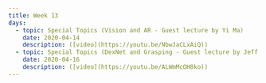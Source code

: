 ```yaml
---
title: Week 13
days:
  - topic: Special Topics (Vision and AR - Guest lecture by Yi Ma)
    date: 2020-04-14
    description: ([video](https://youtu.be/NbwJaCLxAiQ))
  - topic: Special Topics (DexNet and Grasping - Guest lecture by Jeff Mahler)
    date: 2020-04-16
    description: ([video](https://youtu.be/ALWmMcOH8ko))
---
```


